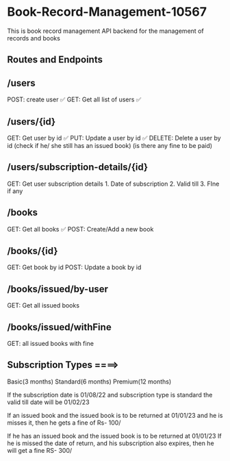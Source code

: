 # Book-Record-Management-10567

 This is book record management API backend for the management of records and books

## Routes and Endpoints

## /users

POST: create user ✅
GET: Get all list of users ✅

## /users/{id}

GET: Get user by id ✅
PUT: Update a user by id ✅
DELETE: Delete a user by id (check if he/ she still has an issued book) (is there any fine to be paid)

## /users/subscription-details/{id}

GET: Get user subscription details
    1. Date of subscription
    2. Valid till
    3. FIne if any

## /books

GET: Get all books ✅
POST: Create/Add a new book

## /books/{id}

GET: Get book by id
POST: Update a book by id

## /books/issued/by-user

GET: Get all issued books

## /books/issued/withFine

GET: all issued books with fine

## Subscription Types ====>

 Basic(3 months)
 Standard(6 months)
 Premium(12 months)

 If the subscription date is 01/08/22
 and subscription type is standard
 the valid till date will be 01/02/23

 If an issued book and the issued book is to be returned at 01/01/23
 and he is misses it, then he gets a fine of Rs- 100/

 If he has an issued book and the issued book is to be returned at 01/01/23
 If he is missed the date of return, and his subscription also expires, then he will get a fine RS- 300/
